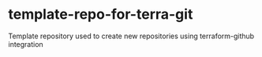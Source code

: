 # template-repo-for-terra-git
Template repository used to create new repositories using terraform-github integration
